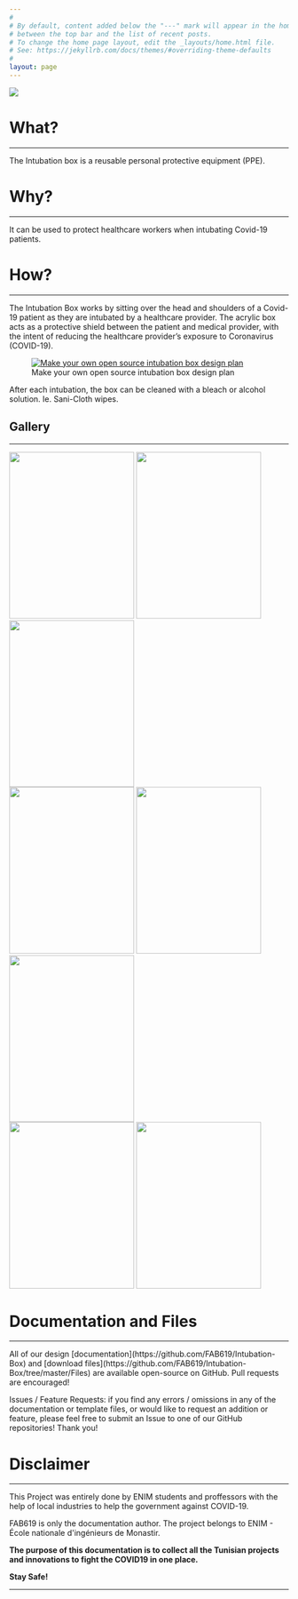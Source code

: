 ```yaml
---
#
# By default, content added below the "---" mark will appear in the home page
# between the top bar and the list of recent posts.
# To change the home page layout, edit the _layouts/home.html file.
# See: https://jekyllrb.com/docs/themes/#overriding-theme-defaults
#
layout: page
---
```





  <img src="/ENIM_Face_Shield_Injection_Molding/assets/Media/brochure.JPG">


# What?
<hr />
The Intubation box is a reusable personal protective equipment (PPE).




# Why?
<hr />
It can be used to protect healthcare workers when intubating Covid-19 patients.


# How?
<hr />
The Intubation Box works by sitting over the head and shoulders of a Covid-19 patient as they are intubated by a healthcare provider. The acrylic box acts as a protective shield between the patient and medical provider, with the intent of reducing the healthcare provider’s exposure to Coronavirus (COVID-19).

<div class="wp-block-image"><figure class="aligncenter size-large"><a href="http://tobiasartz.wpengine.com/wp-content/uploads/2020/03/Intubation_Box.pdf"><img src="https://intubationbox.com/wp-content/uploads/2020/03/make-your-own-intubation-box.jpg" alt="Make your own open source intubation box design plan" class="wp-image-56" srcset="https://intubationbox.com/wp-content/uploads/2020/03/make-your-own-intubation-box.jpg 800w, https://intubationbox.com/wp-content/uploads/2020/03/make-your-own-intubation-box-300x106.jpg 300w, https://intubationbox.com/wp-content/uploads/2020/03/make-your-own-intubation-box-768x272.jpg 768w" sizes="(max-width: 800px) 100vw, 800px" /></a><figcaption>Make your own open source intubation box design plan</figcaption></figure></div>

After each intubation, the box can be cleaned with a bleach or alcohol solution. Ie. Sani-Cloth wipes.




<h2 id="gallery">Gallery</h2>

<hr />
<div class="row">
  <div class="column">
    <img src="/Intubation-Box/assets/Media/1.jpg" style="width:225px;height:300px;" />
    <img src="/Intubation-Box/assets/Media/2.jpg" style="width:225px;height:300px;" />
    <img src="/Intubation-Box/assets/Media/3.jpg" style="width:225px;height:300px;" />
  </div>
  <div class="column">
    <img src="/Intubation-Box/assets/Media/4.jpg" style="width:225px;height:300px;" />
    <img src="/Intubation-Box/assets/Media/5.jpg" style="width:225px;height:300px;" />
    <img src="/Intubation-Box/assets/Media/6.jpg" style="width:225px;height:300px;" />
  </div>
  <div class="column">
    <img src="/Intubation-Box/assets/Media/7.jpg" style="width:225px;height:300px;" />
    <img src="/Intubation-Box/assets/Media/8.jpg" style="width:225px;height:300px;" />

  </div>
</div>

# Documentation and Files
<hr />
All of our design [documentation](https://github.com/FAB619/Intubation-Box) and [download files](https://github.com/FAB619/Intubation-Box/tree/master/Files) are available open-source on GitHub. Pull requests are encouraged!

Issues / Feature Requests: if you find any errors / omissions in any of the documentation or template files, or would like to request an addition or feature, please feel free to submit an Issue to one of our GitHub repositories! Thank you!



# Disclaimer
<hr />

This Project was entirely done by ENIM students and proffessors with the help of local industries to help the government against COVID-19.

FAB619 is only the documentation author. The project belongs to ENIM - École nationale d'ingénieurs de Monastir.


**The purpose of this documentation is to collect all the Tunisian projects and innovations to fight the COVID19 in one place.**

**Stay Safe!**



<hr />
